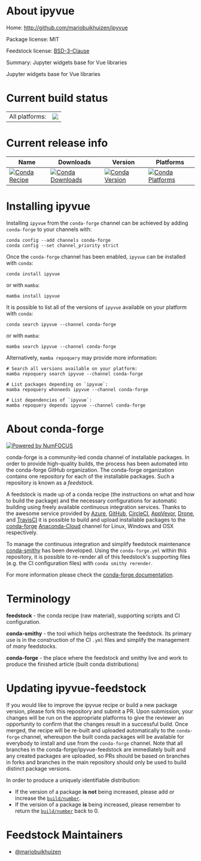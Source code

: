 About ipyvue
============

Home: http://github.com/mariobuikhuizen/ipyvue

Package license: MIT

Feedstock license: [BSD-3-Clause](https://github.com/conda-forge/ipyvue-feedstock/blob/main/LICENSE.txt)

Summary: Jupyter widgets base for Vue libraries

Jupyter widgets base for Vue libraries


Current build status
====================


<table><tr><td>All platforms:</td>
    <td>
      <a href="https://dev.azure.com/conda-forge/feedstock-builds/_build/latest?definitionId=7432&branchName=main">
        <img src="https://dev.azure.com/conda-forge/feedstock-builds/_apis/build/status/ipyvue-feedstock?branchName=main">
      </a>
    </td>
  </tr>
</table>

Current release info
====================

| Name | Downloads | Version | Platforms |
| --- | --- | --- | --- |
| [![Conda Recipe](https://img.shields.io/badge/recipe-ipyvue-green.svg)](https://anaconda.org/conda-forge/ipyvue) | [![Conda Downloads](https://img.shields.io/conda/dn/conda-forge/ipyvue.svg)](https://anaconda.org/conda-forge/ipyvue) | [![Conda Version](https://img.shields.io/conda/vn/conda-forge/ipyvue.svg)](https://anaconda.org/conda-forge/ipyvue) | [![Conda Platforms](https://img.shields.io/conda/pn/conda-forge/ipyvue.svg)](https://anaconda.org/conda-forge/ipyvue) |

Installing ipyvue
=================

Installing `ipyvue` from the `conda-forge` channel can be achieved by adding `conda-forge` to your channels with:

```
conda config --add channels conda-forge
conda config --set channel_priority strict
```

Once the `conda-forge` channel has been enabled, `ipyvue` can be installed with `conda`:

```
conda install ipyvue
```

or with `mamba`:

```
mamba install ipyvue
```

It is possible to list all of the versions of `ipyvue` available on your platform with `conda`:

```
conda search ipyvue --channel conda-forge
```

or with `mamba`:

```
mamba search ipyvue --channel conda-forge
```

Alternatively, `mamba repoquery` may provide more information:

```
# Search all versions available on your platform:
mamba repoquery search ipyvue --channel conda-forge

# List packages depending on `ipyvue`:
mamba repoquery whoneeds ipyvue --channel conda-forge

# List dependencies of `ipyvue`:
mamba repoquery depends ipyvue --channel conda-forge
```


About conda-forge
=================

[![Powered by
NumFOCUS](https://img.shields.io/badge/powered%20by-NumFOCUS-orange.svg?style=flat&colorA=E1523D&colorB=007D8A)](https://numfocus.org)

conda-forge is a community-led conda channel of installable packages.
In order to provide high-quality builds, the process has been automated into the
conda-forge GitHub organization. The conda-forge organization contains one repository
for each of the installable packages. Such a repository is known as a *feedstock*.

A feedstock is made up of a conda recipe (the instructions on what and how to build
the package) and the necessary configurations for automatic building using freely
available continuous integration services. Thanks to the awesome service provided by
[Azure](https://azure.microsoft.com/en-us/services/devops/), [GitHub](https://github.com/),
[CircleCI](https://circleci.com/), [AppVeyor](https://www.appveyor.com/),
[Drone](https://cloud.drone.io/welcome), and [TravisCI](https://travis-ci.com/)
it is possible to build and upload installable packages to the
[conda-forge](https://anaconda.org/conda-forge) [Anaconda-Cloud](https://anaconda.org/)
channel for Linux, Windows and OSX respectively.

To manage the continuous integration and simplify feedstock maintenance
[conda-smithy](https://github.com/conda-forge/conda-smithy) has been developed.
Using the ``conda-forge.yml`` within this repository, it is possible to re-render all of
this feedstock's supporting files (e.g. the CI configuration files) with ``conda smithy rerender``.

For more information please check the [conda-forge documentation](https://conda-forge.org/docs/).

Terminology
===========

**feedstock** - the conda recipe (raw material), supporting scripts and CI configuration.

**conda-smithy** - the tool which helps orchestrate the feedstock.
                   Its primary use is in the construction of the CI ``.yml`` files
                   and simplify the management of *many* feedstocks.

**conda-forge** - the place where the feedstock and smithy live and work to
                  produce the finished article (built conda distributions)


Updating ipyvue-feedstock
=========================

If you would like to improve the ipyvue recipe or build a new
package version, please fork this repository and submit a PR. Upon submission,
your changes will be run on the appropriate platforms to give the reviewer an
opportunity to confirm that the changes result in a successful build. Once
merged, the recipe will be re-built and uploaded automatically to the
`conda-forge` channel, whereupon the built conda packages will be available for
everybody to install and use from the `conda-forge` channel.
Note that all branches in the conda-forge/ipyvue-feedstock are
immediately built and any created packages are uploaded, so PRs should be based
on branches in forks and branches in the main repository should only be used to
build distinct package versions.

In order to produce a uniquely identifiable distribution:
 * If the version of a package **is not** being increased, please add or increase
   the [``build/number``](https://docs.conda.io/projects/conda-build/en/latest/resources/define-metadata.html#build-number-and-string).
 * If the version of a package **is** being increased, please remember to return
   the [``build/number``](https://docs.conda.io/projects/conda-build/en/latest/resources/define-metadata.html#build-number-and-string)
   back to 0.

Feedstock Maintainers
=====================

* [@mariobuikhuizen](https://github.com/mariobuikhuizen/)

